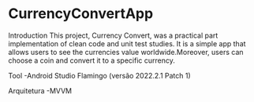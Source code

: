 # CurrencyConvertApp

Introduction
This project, Currency Convert, was a practical part implementation of clean code and unit test studies. It is a simple app that allows users to see the currencies value worldwide.Moreover, users can choose a coin and convert it to a specific currency.

Tool
-Android Studio Flamingo (versão 2022.2.1 Patch 1)

Arquitetura
-MVVM

